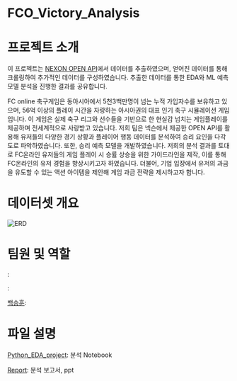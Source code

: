 # FCO_Victory_Analysis

# 프로젝트 소개

이 프로젝트는 [NEXON OPEN API](https://openapi.nexon.com/ko/)에서 데이터를 추출하였으며, 얻어진 데이터를 통해 크롤링하여 추가적인 데이터를 구성하였습니다.
추출한 데이터를 통한 EDA와 ML 예측 모델 분석을 진행한 결과를 공유합니다.

FC online 축구게임은 동아시아에서 5천3백만명이 넘는 누적 가입자수를 보유하고 있으며, 56억 이상의 플레이 시간을 자랑하는 아시아권의 대표 인기 축구 시뮬레이션 게임입니다.
이 게임은 실제 축구 리그와 선수들을 기반으로 한 현실감 넘치는 게임플레이를 제공하며 전세계적으로 사랑받고 있습니다. 
저희 팀은 넥슨에서 제공한 OPEN API를 활용해 유저들의 다양한 경기 상황과 플레이어 행동 데이터를 분석하여 승리 요인을 다각도로 파악하였습니다. 
또한, 승리 예측 모델을 개발하였습니다. 저희의 분석 결과를 토대로 FC온라인 유저들의 게임 플레이 시 승률 상승을 위한 가이드라인을 제작, 
이를 통해 FC온라인의 유저 경험을 향상시키고자 하였습니다. 더불어, 기업 입장에서 유저의 과금을 유도할 수 있는 액션 아이템을 제안해 게임 과금 전략을 제시하고자 합니다.

# 데이터셋 개요
![ERD](https://github.com/user-attachments/assets/55728a41-4401-409f-8987-faddd526bbfd)


# 팀원 및 역할

[](): 

[](): 

[백승훈](): 

# 파일 설명

[Python_EDA_project](): 분석 Notebook

[Report](): 분석 보고서, ppt

